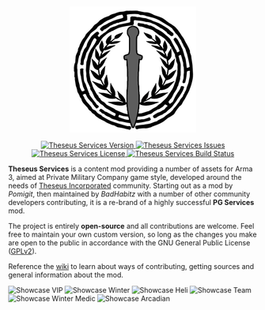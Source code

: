 <p align="center">
    <img src="https://github.com/Theseus-Aegis/TheseusServices/blob/master/extras/assets/logo/logo_tacs_ca.png">
</p>
<p align="center">
    <a href="https://github.com/Theseus-Aegis/TheseusServices/releases">
        <img src="https://img.shields.io/badge/Version-1.16.0-blue.svg" alt="Theseus Services Version">
    </a>
    <a href="https://github.com/Theseus-Aegis/TheseusServices/issues">
        <img src="https://img.shields.io/github/issues-raw/Theseus-Aegis/TheseusServices.svg?label=Issues" alt="Theseus Services Issues">
    </a>
    <a href="https://github.com/Theseus-Aegis/TheseusServices/blob/master/LICENSE">
        <img src="https://img.shields.io/badge/License-GPLv2-red.svg" alt="Theseus Services License">
    </a>
    <a href="https://travis-ci.org/Theseus-Aegis/TheseusServices">
        <img src="https://travis-ci.org/Theseus-Aegis/TheseusServices.svg?branch=master" alt="Theseus Services Build Status">
    </a>
</p>

**Theseus Services** is a content mod providing a number of assets for Arma 3, aimed at Private Military Company game style, developed around the needs of [Theseus Incorporated](http://www.theseus-aegis.com) community. Starting out as a mod by *Pomigit*, then maintained by *BadHabitz* with a number of other community developers contributing, it is a re-brand of a highly successful **PG Services** mod.

The project is entirely **open-source** and all contributions are welcome. Feel free to maintain your own custom version, so long as the changes you make are open to the public in accordance with the GNU General Public License ([GPLv2](https://github.com/Theseus-Aegis/TheseusServices/blob/master/LICENSE)).

Reference the [wiki](https://github.com/Theseus-Aegis/TheseusServices/wiki) to learn about ways of contributing, getting sources and general information about the mod.

![Showcase VIP](https://raw.githubusercontent.com/Theseus-Aegis/TheseusServices/master/extras/assets/img/showcase_vip.jpg)
![Showcase Winter](https://raw.githubusercontent.com/Theseus-Aegis/TheseusServices/master/extras/assets/img/showcase_winter.jpg)
![Showcase Heli](https://raw.githubusercontent.com/Theseus-Aegis/TheseusServices/master/extras/assets/img/showcase_heli.jpg)
![Showcase Team](https://raw.githubusercontent.com/Theseus-Aegis/TheseusServices/master/extras/assets/img/showcase_team.jpg)
![Showcase Winter Medic](https://raw.githubusercontent.com/Theseus-Aegis/TheseusServices/master/extras/assets/img/showcase_winter_medic.jpg)
![Showcase Arcadian](https://raw.githubusercontent.com/Theseus-Aegis/TheseusServices/master/extras/assets/img/showcase_arcadian.jpg)
